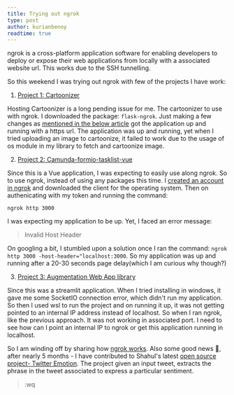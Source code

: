 ```yaml
---
title: Trying out ngrok
type: post
author: kurianbenoy
readtime: true
---
```


ngrok is a cross-platform application software for enabling developers to deploy or expose their web applications from locally with 
a associated website url. This works due to the SSH tunnelling.

So this weekend I was trying out ngrok with few of the projects I have work:

1. [Project 1: Cartoonizer](https://github.com/Toon-It/Cartoonizer)

Hosting Cartoonizer is a long pending issue for me. The cartoonizer to use with ngrok. I downloaded the package: `flask-ngrok`. Just making a few 
changes as [mentioned in the below article](https://www.geeksforgeeks.org/how-to-run-python-flask-app-online-using-ngrok/) got the application up and running
with a https url. The application was up and running, yet when I tried uploading an image to cartoonize, it failed to work due to the usage of os module in
my library to fetch and cartoonize image.

2. [Project 2: Camunda-formio-tasklist-vue](https://github.com/AOT-Technologies/forms-flow-ai-extensions/tree/master/camunda-formio-tasklist-vue)

Since this is a Vue application, I was expecting to easily use along ngrok. So to use ngrok, instead of using any packages this time. I [created an account
in ngrok](https://ngrok.com/) and downloaded the client for the operating system. Then on authenicating with my token and running the command:

`ngrok http 3000`

I was expecting my application to be up. Yet, I faced an error message:

> Invalid Host Header 

On googling a bit, I stumbled upon a solution once I ran the command: `ngrok http 3000 -host-header="localhost:3000`. So my application
was up and running after a 20-30 seconds page delay(which I  am curious why though?)

3. [Project 3: Augmentation Web App library](https://github.com/kurianbenoy/Augmentation-web-app-library)

Since this was a streamlit application. When I tried installing in windows, it gave me some SocketIO connection error, which didn't run my application.
So then I used wsl to run the project and on running it up, it was not getting pointed to an internal IP address instead of localhost. So when I ran ngrok,
like the previous approach. It was not working in associated port. I need to see how can I point an internal IP to ngrok or get this application running in 
localhost.


So I am winding off by sharing how [ngrok works](https://ngrok.com/product). Also some good news 🌼, after nearly 5 months - I have contributed to 
Shahul's latest [open source project- Twitter Emotion](https://github.com/shahules786/twitter-emotions). The project given an input tweet, extracts the phrase in
the tweet associated to express a particular sentiment.

>:wq
